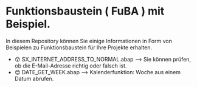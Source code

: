 # Funktionsbaustein ( FuBA ) mit Beispiel.
In diesem Repository können Sie einige Informationen in Form von Beispielen zu Funktionsbaustein für Ihre Projekte erhalten.


- 😮 SX_INTERNET_ADDRESS_TO_NORMAL.abap --> Sie können prüfen, ob die E-Mail-Adresse richtig oder falsch ist.
- 😊 DATE_GET_WEEK.abap --> Kalenderfunktion: Woche aus einem Datum abrufen.
